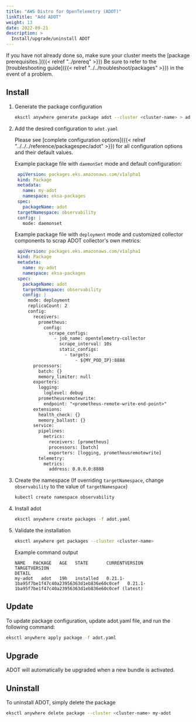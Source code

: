 ```yaml
---
title: "AWS Distro for OpenTelemetry (ADOT)"
linkTitle: "Add ADOT"
weight: 13
date: 2022-09-21
description: >
  Install/upgrade/uninstall ADOT
---
```


If you have not already done so, make sure your cluster meets the [package prerequisites.]({{< relref "../prereq" >}})
Be sure to refer to the [troubleshooting guide]({{< relref "../../troubleshoot/packages" >}}) in the event of a problem.

## Install

<!-- this content needs to be indented so the numbers are automatically incremented -->
1. Generate the package configuration
   ```bash
   eksctl anywhere generate package adot --cluster <cluster-name> > adot.yaml
   ```

1. Add the desired configuration to `adot.yaml`

   Please see [complete configuration options]({{< relref "../../../reference/packagespec/adot" >}}) for all configuration options and their default values.

   Example package file with `daemonSet` mode and default configuration:
   ```yaml
    apiVersion: packages.eks.amazonaws.com/v1alpha1
    kind: Package
    metadata:
      name: my-adot
      namespace: eksa-packages
    spec:
      packageName: adot
    targetNamespace: observability
    config: | 
      mode: daemonset
   ```

   Example package file with `deployment` mode and customized collector components to scrap
   ADOT collector's own metrics:
   ```yaml
    apiVersion: packages.eks.amazonaws.com/v1alpha1
    kind: Package
    metadata:
      name: my-adot
      namespace: eksa-packages
    spec:
      packageName: adot
      targetNamespace: observability
      config: | 
        mode: deployment
        replicaCount: 2
        config:
          receivers:
            prometheus:
              config:
                scrape_configs:
                  - job_name: opentelemetry-collector
                    scrape_interval: 10s
                    static_configs:
                      - targets:
                          - ${MY_POD_IP}:8888
          processors:
            batch: {}
            memory_limiter: null
          exporters:
            logging:
              loglevel: debug
            prometheusremotewrite:
              endpoint: "<prometheus-remote-write-end-point>"
          extensions:
            health_check: {}
            memory_ballast: {}
          service:
            pipelines:
              metrics:
                receivers: [prometheus]
                processors: [batch]
                exporters: [logging, prometheusremotewrite]
            telemetry:
              metrics:
                address: 0.0.0.0:8888
   ```

1. Create the namespace
  (If overriding `targetNamespace`, change `observability` to the value of `targetNamespace`)
   ```bash
   kubectl create namespace observability
   ```

1. Install adot

   ```bash
   eksctl anywhere create packages -f adot.yaml
   ```

1. Validate the installation

   ```bash
   eksctl anywhere get packages --cluster <cluster-name>
   ```

   Example command output
   ```
   NAME   PACKAGE   AGE   STATE       CURRENTVERSION                                                            TARGETVERSION                                                                   DETAIL
   my-adot   adot   19h   installed   0.21.1-1ba95f7be1f47c40a23956363d1eb836e60c0cef   0.21.1-1ba95f7be1f47c40a23956363d1eb836e60c0cef (latest)
   ```

## Update
To update package configuration, update adot.yaml file, and run the following command:
```bash
eksctl anywhere apply package -f adot.yaml
```

## Upgrade

ADOT will automatically be upgraded when a new bundle is activated.

## Uninstall

To uninstall ADOT, simply delete the package

```bash
eksctl anywhere delete package --cluster <cluster-name> my-adot
```
